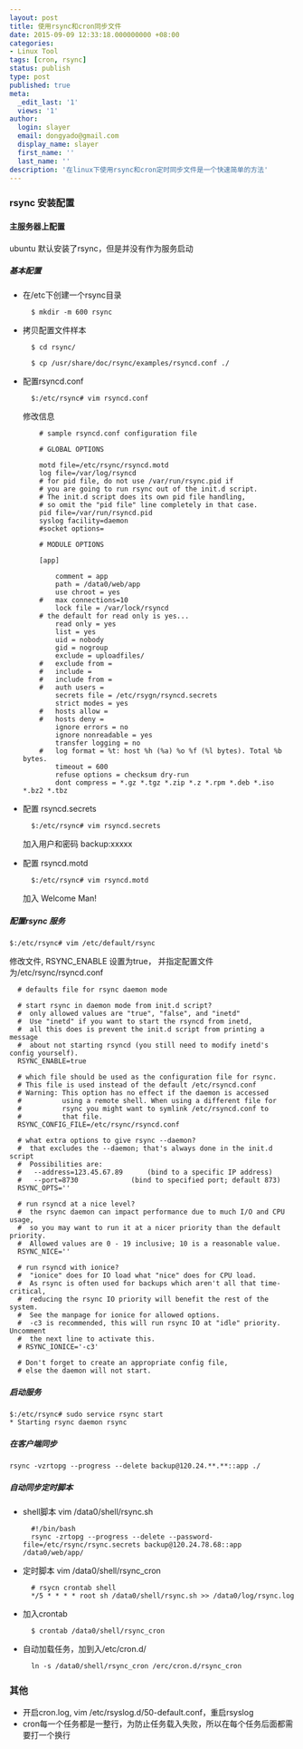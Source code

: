 ```yaml
---
layout: post
title: 使用rsync和cron同步文件
date: 2015-09-09 12:33:18.000000000 +08:00
categories:
- Linux Tool 
tags: [cron, rsync]
status: publish
type: post
published: true
meta:
  _edit_last: '1'
  views: '1'
author:
  login: slayer
  email: dongyado@gmail.com
  display_name: slayer
  first_name: ''
  last_name: ''
description: '在linux下使用rsync和cron定时同步文件是一个快速简单的方法'
---
```


### rsync 安装配置

#### 主服务器上配置
ubuntu 默认安装了rsync，但是并没有作为服务启动

##### 基本配置

* 在/etc下创建一个rsync目录 

        $ mkdir -m 600 rsync

* 拷贝配置文件样本

        $ cd rsync/
        
        $ cp /usr/share/doc/rsync/examples/rsyncd.conf ./

* 配置rsyncd.conf

        $:/etc/rsync# vim rsyncd.conf

    修改信息
    
          # sample rsyncd.conf configuration file
          
          # GLOBAL OPTIONS
          
          motd file=/etc/rsync/rsyncd.motd
          log file=/var/log/rsyncd
          # for pid file, do not use /var/run/rsync.pid if
          # you are going to run rsync out of the init.d script.
          # The init.d script does its own pid file handling,
          # so omit the "pid file" line completely in that case.
          pid file=/var/run/rsyncd.pid
          syslog facility=daemon
          #socket options=
          
          # MODULE OPTIONS
          
          [app]
          
              comment = app
              path = /data0/web/app
              use chroot = yes
          #   max connections=10
              lock file = /var/lock/rsyncd
          # the default for read only is yes...
              read only = yes
              list = yes
              uid = nobody
              gid = nogroup
              exclude = uploadfiles/
          #   exclude from = 
          #   include =
          #   include from =
          #   auth users = 
              secrets file = /etc/rsygn/rsyncd.secrets
              strict modes = yes
          #   hosts allow =
          #   hosts deny =
              ignore errors = no
              ignore nonreadable = yes
              transfer logging = no
          #   log format = %t: host %h (%a) %o %f (%l bytes). Total %b bytes.
              timeout = 600
              refuse options = checksum dry-run
              dont compress = *.gz *.tgz *.zip *.z *.rpm *.deb *.iso *.bz2 *.tbz


* 配置 rsyncd.secrets

        $:/etc/rsync# vim rsyncd.secrets
        
    加入用户和密码
        backup:xxxxx

* 配置 rsyncd.motd

        $:/etc/rsync# vim rsyncd.motd
        
    加入
        Welcome Man!
        
##### 配置rsync 服务

    $:/etc/rsync# vim /etc/default/rsync 
    
修改文件, RSYNC_ENABLE 设置为true， 并指定配置文件为/etc/rsync/rsyncd.conf

      # defaults file for rsync daemon mode
      
      # start rsync in daemon mode from init.d script?
      #  only allowed values are "true", "false", and "inetd"
      #  Use "inetd" if you want to start the rsyncd from inetd,
      #  all this does is prevent the init.d script from printing a message
      #  about not starting rsyncd (you still need to modify inetd's config yourself).
      RSYNC_ENABLE=true
      
      # which file should be used as the configuration file for rsync.
      # This file is used instead of the default /etc/rsyncd.conf
      # Warning: This option has no effect if the daemon is accessed
      #          using a remote shell. When using a different file for
      #          rsync you might want to symlink /etc/rsyncd.conf to
      #          that file.
      RSYNC_CONFIG_FILE=/etc/rsync/rsyncd.conf
      
      # what extra options to give rsync --daemon?
      #  that excludes the --daemon; that's always done in the init.d script
      #  Possibilities are:
      #   --address=123.45.67.89      (bind to a specific IP address)
      #   --port=8730             (bind to specified port; default 873)
      RSYNC_OPTS=''
      
      # run rsyncd at a nice level?
      #  the rsync daemon can impact performance due to much I/O and CPU usage,
      #  so you may want to run it at a nicer priority than the default priority.
      #  Allowed values are 0 - 19 inclusive; 10 is a reasonable value.
      RSYNC_NICE=''
      
      # run rsyncd with ionice?
      #  "ionice" does for IO load what "nice" does for CPU load.
      #  As rsync is often used for backups which aren't all that time-critical,
      #  reducing the rsync IO priority will benefit the rest of the system.
      #  See the manpage for ionice for allowed options.
      #  -c3 is recommended, this will run rsync IO at "idle" priority. Uncomment
      #  the next line to activate this.
      # RSYNC_IONICE='-c3'
      
      # Don't forget to create an appropriate config file,
      # else the daemon will not start.

##### 启动服务

    $:/etc/rsync# sudo service rsync start
    * Starting rsync daemon rsync
    
##### 在客户端同步

    rsync -vzrtopg --progress --delete backup@120.24.**.**::app ./


##### 自动同步定时脚本

* shell脚本 vim /data0/shell/rsync.sh
	
	    #!/bin/bash
	    rsync -zrtopg --progress --delete --password-file=/etc/rsync/rsync.secrets backup@120.24.78.68::app /data0/web/app/

* 定时脚本 vim /data0/shell/rsync_cron

        # rsycn crontab shell
        */5 * * * * root sh /data0/shell/rsync.sh >> /data0/log/rsync.log
        
* 加入crontab

        $ crontab /data0/shell/rsync_cron

* 自动加载任务，加到入/etc/cron.d/

	    ln -s /data0/shell/rsync_cron /erc/cron.d/rsync_cron


### 其他
* 开启cron.log, vim /etc/rsyslog.d/50-default.conf，重启rsyslog
* cron每一个任务都是一整行，为防止任务载入失败，所以在每个任务后面都需要打一个换行


